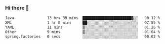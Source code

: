 ### Hi there 👋

<!--
**urzz/urzz** is a ✨ _special_ ✨ repository because its `README.md` (this file) appears on your GitHub profile.

Here are some ideas to get you started:

- 🔭 I’m currently working on ...
- 🌱 I’m currently learning ...
- 👯 I’m looking to collaborate on ...
- 🤔 I’m looking for help with ...
- 💬 Ask me about ...
- 📫 How to reach me: ...
- 😄 Pronouns: ...
- ⚡ Fun fact: ...
-->

<!--START_SECTION:waka-->

```txt
Java               13 hrs 39 mins  ██████████████████████▓░░   90.12 %
XML                1 hr 8 mins     ██░░░░░░░░░░░░░░░░░░░░░░░   07.55 %
YAML               11 mins         ▒░░░░░░░░░░░░░░░░░░░░░░░░   01.26 %
Other              9 mins          ▒░░░░░░░░░░░░░░░░░░░░░░░░   01.04 %
spring.factories   0 secs          ░░░░░░░░░░░░░░░░░░░░░░░░░   00.02 %
```

<!--END_SECTION:waka-->
